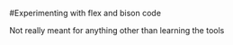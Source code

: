 #Experimenting with flex and bison code

Not really meant for anything other than learning the tools

